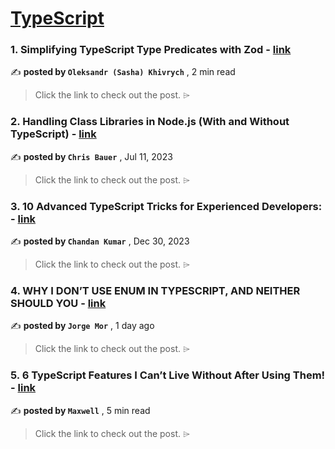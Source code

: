 
<h1><a href=https://medium.com/tag/typescript-tips/recommended target="_blank" rel="noopener noreferrer">TypeScript</a></h1>
<h3>1. Simplifying TypeScript Type Predicates with Zod - <a href=https://medium.com/javascript-in-plain-english/simplifying-typescript-type-predicates-with-zod-3c77f3203216?source=tag_recommended_feed---------0-84----------typescript_tips----------1cec65ad_4aca_431e_9f54_5c3995b1510a------- target="_blank" rel="noopener noreferrer">link</a></h3>

✍️ **posted by `Oleksandr (Sasha) Khivrych`** <date> , 2 min read</date>

<blockquote>Click the link to check out the post. ⌲</blockquote>

<h3>2. Handling Class Libraries in Node.js (With and Without TypeScript) - <a href=https://medium.com/better-programming/handling-class-libraries-in-node-js-with-and-without-typescript-39b73b2186b6?source=tag_recommended_feed---------1-107----------typescript_tips----------1cec65ad_4aca_431e_9f54_5c3995b1510a------- target="_blank" rel="noopener noreferrer">link</a></h3>

✍️ **posted by `Chris Bauer`** <date> , Jul 11, 2023</date>

<blockquote>Click the link to check out the post. ⌲</blockquote>

<h3>3. 10 Advanced TypeScript Tricks for Experienced Developers: - <a href=https://medium.com/@chandantechie/10-advanced-typescript-tricks-for-experienced-developers-2143e6aa8b38?source=tag_recommended_feed---------2-85----------typescript_tips----------1cec65ad_4aca_431e_9f54_5c3995b1510a------- target="_blank" rel="noopener noreferrer">link</a></h3>

✍️ **posted by `Chandan Kumar`** <date> , Dec 30, 2023</date>

<blockquote>Click the link to check out the post. ⌲</blockquote>

<h3>4. WHY I DON’T USE ENUM IN TYPESCRIPT, AND NEITHER SHOULD YOU - <a href=https://medium.com/@imgeorgemor/why-i-dont-use-enum-in-typescript-and-neither-should-you-88f12fb7e2bd?source=tag_recommended_feed---------3-84----------typescript_tips----------1cec65ad_4aca_431e_9f54_5c3995b1510a------- target="_blank" rel="noopener noreferrer">link</a></h3>

✍️ **posted by `Jorge Mor`** <date> , 1 day ago</date>

<blockquote>Click the link to check out the post. ⌲</blockquote>

<h3>5. 6 TypeScript Features I Can’t Live Without After Using Them! - <a href=https://medium.com/javascript-in-plain-english/6-typescript-features-i-cant-live-without-after-using-them-1d7feab33922?source=tag_recommended_feed---------4-85----------typescript_tips----------1cec65ad_4aca_431e_9f54_5c3995b1510a------- target="_blank" rel="noopener noreferrer">link</a></h3>

✍️ **posted by `Maxwell`** <date> , 5 min read</date>

<blockquote>Click the link to check out the post. ⌲</blockquote>

